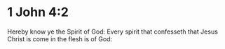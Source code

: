 # 1 John 4:2

Hereby know ye the Spirit of God: Every spirit that confesseth that Jesus Christ is come in the flesh is of God: